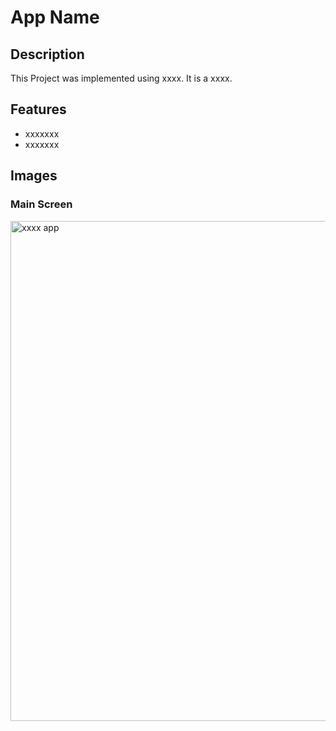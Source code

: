 # App Name

## Description
This Project was implemented using xxxx. It is a xxxx.

## Features
 - xxxxxxx
 - xxxxxxx

## Images

### Main Screen
<img src="img.png" alt="xxxx app" width="800"/>